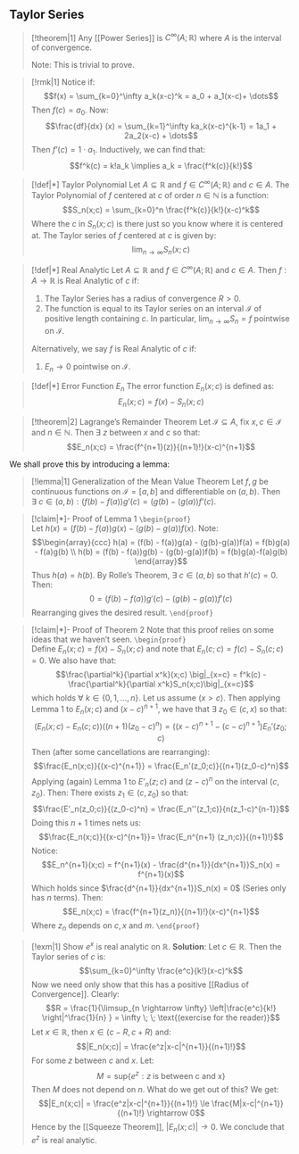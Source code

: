 ## Taylor Series

>[!theorem|1]
>Any [[Power Series]] is $C^\infty (A; \mathbb{R})$ where $A$ is the interval of convergence.
>
>Note: This is trivial to prove.

>[!rmk|1]
>Notice if: $$f(x) = \sum_{k=0}^\infty a_k(x-c)^k = a_0 + a_1(x-c)+ \dots$$Then $f(c) = a_0$. Now: $$\frac{df}{dx} (x) = \sum_{k=1}^\infty ka_k(x-c)^{k-1} = 1a_1 + 2a_2(x-c) + \dots$$Then $f’(c) = 1 \cdot a_1$. Inductively, we can find that: $$f^k(c) = k!a_k \implies a_k = \frac{f^k(c)}{k!}$$

>[!def|*] Taylor Polynomial
>Let $A \subseteq \mathbb{R}$ and $f \in C^\infty (A; \mathbb{R})$ and $c \in A$. The Taylor Polynomial of $f$ centered at $c$ of order $n \in \mathbb{N}$ is a function: $$S_n(x;c) = \sum_{k=0}^n \frac{f^k(c)}{k!}(x-c)^k$$Where the $c$ in $S_n(x;c)$ is there just so you know where it is centered at. The Taylor series of $f$ centered at $c$ is given by: $$\lim_{n \rightarrow \infty} S_n(x;c)$$

>[!def|*] Real Analytic
>Let $A \subseteq \mathbb{R}$ and $f \in C^\infty (A; \mathbb{R})$ and $c \in A$. Then $f: A \rightarrow \mathbb{R}$ is Real Analytic of $c$ if:
>1. The Taylor Series has a radius of convergence $R > 0$.
>2. The function is equal to its Taylor series on an interval $\mathcal I$ of positive length containing $c$. In particular, $\lim_{n \rightarrow \infty} S_n = f$ pointwise on $\mathcal I$. 
>
>Alternatively, we say $f$ is Real Analytic of $c$ if:
>1. $E_n \rightarrow 0$ pointwise on $\mathcal I$.

>[!def|*] Error Function $E_n$
>The error function $E_n(x;c)$ is defined as: $$E_n(x;c) = f(x) - S_n(x;c)$$

>[!theorem|2] Lagrange’s Remainder Theorem
>Let $\mathcal I \subseteq A$, fix $x,c \in \mathcal I$ and $n \in \mathbb{N}$. Then $\exists \: z$ between $x$ and $c$ so that: $$E_n(x;c) = \frac{f^{n+1}(z)}{(n+1)!}(x-c)^{n+1}$$

We shall prove this by introducing a lemma:

>[!lemma|1] Generalization of the Mean Value Theorem
>Let $f,g$ be continuous functions on $\mathcal I = [a,b]$ and differentiable on $(a,b)$. Then $\exists \: c \in (a,b): (f(b) - f(a))g’(c) = (g(b)-(g(a))f’(c)$.

>[!claim|*]- Proof of Lemma 1
>`\begin{proof}`  
>Let $h(x) = (f(b) - f(a))g(x) - (g(b) - g(a))f(x)$. Note: $$\begin{array}{ccc}  h(a) = (f(b) - f(a))g(a) - (g(b)-g(a))f(a) = f(b)g(a) - f(a)g(b) \\ h(b) = (f(b) - f(a))g(b) - (g(b)-g(a))f(b) = f(b)g(a)-f(a)g(b) \end{array}$$Thus $h(a) = h(b)$. By Rolle’s Theorem, $\exists \: c \in (a,b)$ so that $h'(c) = 0$. Then: $$0 = (f(b)-f(a))g'(c) - (g(b)-g(a))f'(c)$$Rearranging gives the desired result.
>`\end{proof}`

>[!claim|*]- Proof of Theorem 2
>Note that this proof relies on some ideas that we haven’t seen.
>`\begin{proof}`  
>Define $E_n(x;c) = f(x) - S_n(x;c)$ and note that $E_n(c;c) = f(c) - S_n(c;c) = 0$. We also have that: $$\frac{\partial^k}{\partial x^k}(x;c) \big|_{x=c} = f^k(c) - \frac{\partial^k}{\partial x^k}S_n(x;c)\big|_{x=c}$$which holds $\forall \: k \in \{0,1, \dots, n\}$. Let us assume $(x>c)$. Then applying Lemma $1$ to $E_n(x;c)$ and $(x-c)^{n+1}$, we have that $\exists \: z_0 \in (c,x)$ so that: $$(E_n(x;c) - E_n(c;c)) \big( (n+1)(z_0 - c)^n \big) = \big( (x-c)^{n+1} - (c-c)^{n+1} \big)E_n'(z_0;c)$$Then (after some cancellations are rearranging): $$\frac{E_n(x;c)}{(x-c)^{n+1}} = \frac{E_n'(z_0;c)}{(n+1)(z_0-c)^n}$$Applying (again) Lemma $1$ to $E’_n(z;c)$ and $(z-c)^n$ on the interval $(c,z_0)$. Then:
>There exists $z_1 \in (c,z_0)$ so that: $$\frac{E'_n(z_0;c)}{(z_0-c)^n} = \frac{E_n''(z_1;c)}{n(z_1-c)^{n-1}}$$Doing this $n+1$ times nets us: $$\frac{E_n(x;c)}{(x-c)^{n+1}}= \frac{E_n^{n+1} (z_n;c)}{(n+1)!}$$
>Notice: $$E_n^{n+1}(x;c) = f^{n+1}(x) - \frac{d^{n+1}}{dx^{n+1}}S_n(x) = f^{n+1}(x)$$Which holds since $\frac{d^{n+1}}{dx^{n+1}}S_n(x) = 0$ (Series only has $n$ terms). Then: $$E_n(x;c) = \frac{f^{n+1}(z_n)}{(n+1)!}(x-c)^{n+1}$$Where $z_n$ depends on $c,x$ and $m$.
>`\end{proof}`

>[!exm|1] Show $e^x$ is real analytic on $\mathbb{R}$.
>**Solution**:
>Let $c \in \mathbb{R}$. Then the Taylor series of $c$ is: $$\sum_{k=0}^\infty \frac{e^c}{k!}(x-c)^k$$Now we need only show that this has a positive [[Radius of Convergence]]. Clearly: $$R = \frac{1}{\limsup_{n \rightarrow \infty} \left|\frac{e^c}{k!} \right|^\frac{1}{n}  } = \infty \; \; \text{(exercise for the reader)}$$
>Let $x \in \mathbb{R}$, then $x \in (c-R,c+R)$ and: $$|E_n(x;c)| = \frac{e^z|x-c|^{n+1}}{(n+1)!}$$For some $z$ between $c$ and $x$. Let: $$M = \text{sup}\left\{ e^z : z \; \text{is between c and x} \right\}$$Then $M$ does not depend on $n$. What do we get out of this? We get: $$|E_n(x;c)| = \frac{e^z|x-c|^{n+1}}{(n+1)!} \le \frac{M|x-c|^{n+1}}{(n+1)!} \rightarrow 0$$Hence by the [[Squeeze Theorem]], $|E_n(x;c)| \rightarrow 0$. 
>We conclude that $e^z$ is real analytic.










